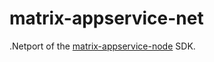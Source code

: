 # matrix-appservice-net
.Netport of the [matrix-appservice-node](https://github.com/matrix-org/matrix-appservice-node) SDK.
